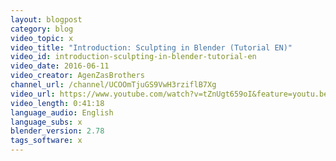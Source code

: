 ```yaml
---
layout: blogpost
category: blog
video_topic: x
video_title: "Introduction: Sculpting in Blender (Tutorial EN)"
video_id: introduction-sculpting-in-blender-tutorial-en
video_date: 2016-06-11
video_creator: AgenZasBrothers
channel_url: /channel/UCOOmTjuGS9VwH3rziflB7Xg
video_url: https://www.youtube.com/watch?v=tZnUgt659oI&feature=youtu.be
video_length: 0:41:18
language_audio: English
language_subs: x
blender_version: 2.78
tags_software: x
---
```

